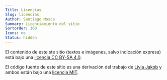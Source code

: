 ```yaml
---
Title: Licencias
Slug: licencias
Author: Santiago Mosca
Summary: Licenciamiento del sitio
Sortorder: 100
Icons: no
Status: hidden
---
```


El contenido de este ste sitio (textos e imágenes, salvo indicación expresa)
está bajo una <a target="_blank" rel="license"
href="https://creativecommons.org/licenses/by-sa/4.0/">licencia CC BY-SA
4.0</a>.

El código fuente de este sitio es una derivación del trabajo de <a
target="_blank" href="https://github.com/liviajakob">Livia Jakob</a> y ambos
están bajo una <a target="_blank" rel="license"
href="https://opensource.org/licenses/MIT">licencia MIT</a>.

<i class="fa-solid fa-github"></i>
